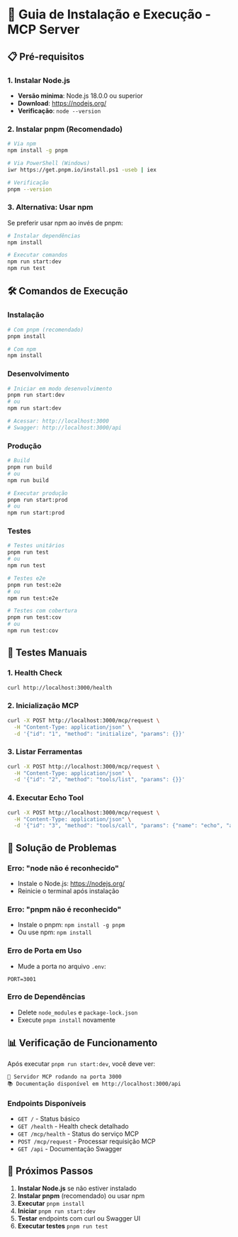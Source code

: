 # 🚀 Guia de Instalação e Execução - MCP Server

## 📋 Pré-requisitos

### 1. Instalar Node.js
- **Versão mínima**: Node.js 18.0.0 ou superior
- **Download**: https://nodejs.org/
- **Verificação**: `node --version`

### 2. Instalar pnpm (Recomendado)
```bash
# Via npm
npm install -g pnpm

# Via PowerShell (Windows)
iwr https://get.pnpm.io/install.ps1 -useb | iex

# Verificação
pnpm --version
```

### 3. Alternativa: Usar npm
Se preferir usar npm ao invés de pnpm:
```bash
# Instalar dependências
npm install

# Executar comandos
npm run start:dev
npm run test
```

## 🛠️ Comandos de Execução

### Instalação
```bash
# Com pnpm (recomendado)
pnpm install

# Com npm
npm install
```

### Desenvolvimento
```bash
# Iniciar em modo desenvolvimento
pnpm run start:dev
# ou
npm run start:dev

# Acessar: http://localhost:3000
# Swagger: http://localhost:3000/api
```

### Produção
```bash
# Build
pnpm run build
# ou
npm run build

# Executar produção
pnpm run start:prod
# ou
npm run start:prod
```

### Testes
```bash
# Testes unitários
pnpm run test
# ou
npm run test

# Testes e2e
pnpm run test:e2e
# ou
npm run test:e2e

# Testes com cobertura
pnpm run test:cov
# ou
npm run test:cov
```

## 🧪 Testes Manuais

### 1. Health Check
```bash
curl http://localhost:3000/health
```

### 2. Inicialização MCP
```bash
curl -X POST http://localhost:3000/mcp/request \
  -H "Content-Type: application/json" \
  -d '{"id": "1", "method": "initialize", "params": {}}'
```

### 3. Listar Ferramentas
```bash
curl -X POST http://localhost:3000/mcp/request \
  -H "Content-Type: application/json" \
  -d '{"id": "2", "method": "tools/list", "params": {}}'
```

### 4. Executar Echo Tool
```bash
curl -X POST http://localhost:3000/mcp/request \
  -H "Content-Type: application/json" \
  -d '{"id": "3", "method": "tools/call", "params": {"name": "echo", "arguments": {"message": "Hello MCP!"}}}'
```

## 🔧 Solução de Problemas

### Erro: "node não é reconhecido"
- Instale o Node.js: https://nodejs.org/
- Reinicie o terminal após instalação

### Erro: "pnpm não é reconhecido"
- Instale o pnpm: `npm install -g pnpm`
- Ou use npm: `npm install`

### Erro de Porta em Uso
- Mude a porta no arquivo `.env`:
```env
PORT=3001
```

### Erro de Dependências
- Delete `node_modules` e `package-lock.json`
- Execute `pnpm install` novamente

## 📊 Verificação de Funcionamento

Após executar `pnpm run start:dev`, você deve ver:

```
🚀 Servidor MCP rodando na porta 3000
📚 Documentação disponível em http://localhost:3000/api
```

### Endpoints Disponíveis
- `GET /` - Status básico
- `GET /health` - Health check detalhado
- `GET /mcp/health` - Status do serviço MCP
- `POST /mcp/request` - Processar requisição MCP
- `GET /api` - Documentação Swagger

## 🎯 Próximos Passos

1. **Instalar Node.js** se não estiver instalado
2. **Instalar pnpm** (recomendado) ou usar npm
3. **Executar** `pnpm install`
4. **Iniciar** `pnpm run start:dev`
5. **Testar** endpoints com curl ou Swagger UI
6. **Executar testes** `pnpm run test`
